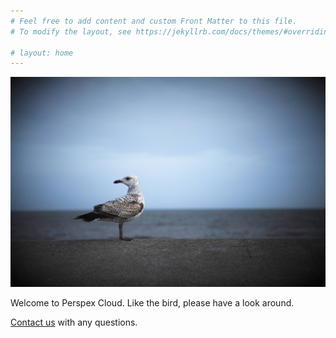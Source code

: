 ```yaml
---
# Feel free to add content and custom Front Matter to this file.
# To modify the layout, see https://jekyllrb.com/docs/themes/#overriding-theme-defaults

# layout: home
---
```


![Welcome to Perspex Cloud](img/Gull.jpg "Welcome to Perspex Cloud")

Welcome to Perspex Cloud. Like the bird, please have a look around.

[Contact us](mailto:info@perspex.cloud) with any questions.


